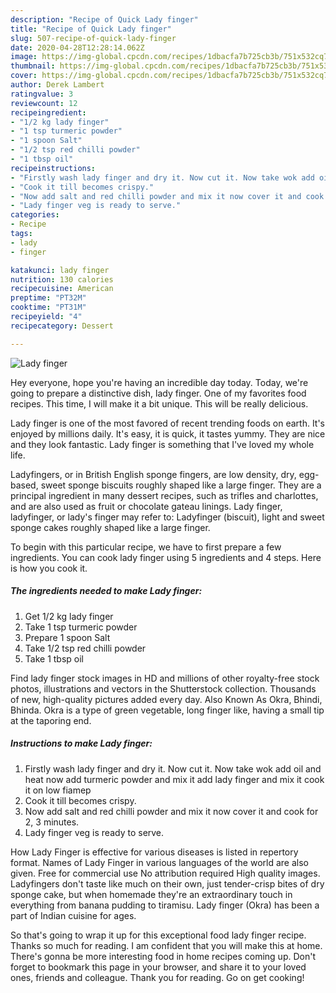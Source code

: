```yaml
---
description: "Recipe of Quick Lady finger"
title: "Recipe of Quick Lady finger"
slug: 507-recipe-of-quick-lady-finger
date: 2020-04-28T12:28:14.062Z
image: https://img-global.cpcdn.com/recipes/1dbacfa7b725cb3b/751x532cq70/lady-finger-recipe-main-photo.jpg
thumbnail: https://img-global.cpcdn.com/recipes/1dbacfa7b725cb3b/751x532cq70/lady-finger-recipe-main-photo.jpg
cover: https://img-global.cpcdn.com/recipes/1dbacfa7b725cb3b/751x532cq70/lady-finger-recipe-main-photo.jpg
author: Derek Lambert
ratingvalue: 3
reviewcount: 12
recipeingredient:
- "1/2 kg lady finger"
- "1 tsp turmeric powder"
- "1 spoon Salt"
- "1/2 tsp red chilli powder"
- "1 tbsp oil"
recipeinstructions:
- "Firstly wash lady finger and dry it. Now cut it. Now take wok add oil and heat now add turmeric powder and mix it add lady finger and mix it cook it on low fiamep"
- "Cook it till becomes crispy."
- "Now add salt and red chilli powder and mix it now cover it and cook for 2, 3 minutes."
- "Lady finger veg is ready to serve."
categories:
- Recipe
tags:
- lady
- finger

katakunci: lady finger 
nutrition: 130 calories
recipecuisine: American
preptime: "PT32M"
cooktime: "PT31M"
recipeyield: "4"
recipecategory: Dessert

---
```



![Lady finger](https://img-global.cpcdn.com/recipes/1dbacfa7b725cb3b/751x532cq70/lady-finger-recipe-main-photo.jpg)

Hey everyone, hope you're having an incredible day today. Today, we're going to prepare a distinctive dish, lady finger. One of my favorites food recipes. This time, I will make it a bit unique. This will be really delicious.

Lady finger is one of the most favored of recent trending foods on earth. It's enjoyed by millions daily. It's easy, it is quick, it tastes yummy. They are nice and they look fantastic. Lady finger is something that I've loved my whole life.

Ladyfingers, or in British English sponge fingers, are low density, dry, egg-based, sweet sponge biscuits roughly shaped like a large finger. They are a principal ingredient in many dessert recipes, such as trifles and charlottes, and are also used as fruit or chocolate gateau linings. Lady finger, ladyfinger, or lady&#39;s finger may refer to: Ladyfinger (biscuit), light and sweet sponge cakes roughly shaped like a large finger.


To begin with this particular recipe, we have to first prepare a few ingredients. You can cook lady finger using 5 ingredients and 4 steps. Here is how you cook it.

<!--inarticleads1-->

##### The ingredients needed to make Lady finger:

1. Get 1/2 kg lady finger
1. Take 1 tsp turmeric powder
1. Prepare 1 spoon Salt
1. Take 1/2 tsp red chilli powder
1. Take 1 tbsp oil


Find lady finger stock images in HD and millions of other royalty-free stock photos, illustrations and vectors in the Shutterstock collection. Thousands of new, high-quality pictures added every day. Also Known As Okra, Bhindi, Bhinda. Okra is a type of green vegetable, long finger like, having a small tip at the taporing end. 

<!--inarticleads2-->

##### Instructions to make Lady finger:

1. Firstly wash lady finger and dry it. Now cut it. Now take wok add oil and heat now add turmeric powder and mix it add lady finger and mix it cook it on low fiamep
1. Cook it till becomes crispy.
1. Now add salt and red chilli powder and mix it now cover it and cook for 2, 3 minutes.
1. Lady finger veg is ready to serve.


How Lady Finger is effective for various diseases is listed in repertory format. Names of Lady Finger in various languages of the world are also given. Free for commercial use No attribution required High quality images. Ladyfingers don&#39;t taste like much on their own, just tender-crisp bites of dry sponge cake, but when homemade they&#39;re an extraordinary touch in everything from banana pudding to tiramisu. Lady finger (Okra) has been a part of Indian cuisine for ages. 

So that's going to wrap it up for this exceptional food lady finger recipe. Thanks so much for reading. I am confident that you will make this at home. There's gonna be more interesting food in home recipes coming up. Don't forget to bookmark this page in your browser, and share it to your loved ones, friends and colleague. Thank you for reading. Go on get cooking!
